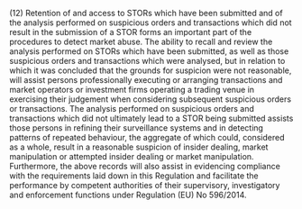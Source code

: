 (12) Retention of and access to STORs which have been submitted and of the analysis performed on suspicious orders and transactions which did not result in the submission of a STOR forms an important part of the procedures to detect market abuse. The ability to recall and review the analysis performed on STORs which have been submitted, as well as those suspicious orders and transactions which were analysed, but in relation to which it was concluded that the grounds for suspicion were not reasonable, will assist persons professionally executing or arranging transactions and market operators or investment firms operating a trading venue in exercising their judgement when considering subsequent suspicious orders or transactions. The analysis performed on suspicious orders and transactions which did not ultimately lead to a STOR being submitted assists those persons in refining their surveillance systems and in detecting patterns of repeated behaviour, the aggregate of which could, considered as a whole, result in a reasonable suspicion of insider dealing, market manipulation or attempted insider dealing or market manipulation. Furthermore, the above records will also assist in evidencing compliance with the requirements laid down in this Regulation and facilitate the performance by competent authorities of their supervisory, investigatory and enforcement functions under Regulation (EU) No 596/2014.